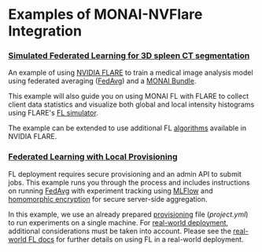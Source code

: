 # Examples of MONAI-NVFlare Integration

### [Simulated Federated Learning for 3D spleen CT segmentation](./spleen_ct_segmentation_sim/README.md)
An example of using [NVIDIA FLARE](https://nvflare.readthedocs.io/en/main/index.html) 
to train a medical image analysis model using federated averaging ([FedAvg](https://arxiv.org/abs/1602.05629))
and a [MONAI Bundle](https://docs.monai.io/en/latest/mb_specification.html).

This example will also guide you on using MONAI FL with FLARE to 
collect client data statistics and visualize both global and local 
intensity histograms using FLARE's [FL simulator](https://nvflare.readthedocs.io/en/main/user_guide/fl_simulator.html).

The example can be extended to use additional FL [algorithms](https://nvflare.readthedocs.io/en/main/example_applications_algorithms.html) 
available in NVIDIA FLARE.


### [Federated Learning with Local Provisioning](./spleen_ct_segmentation_local/README.md)
FL deployment requires secure provisioning and an admin API to submit jobs. 
This example runs you through the process and includes instructions on running [FedAvg](https://arxiv.org/abs/1602.05629)
with experiment tracking using [MLFlow](https://mlflow.org/) and 
[homomorphic encryption](https://developer.nvidia.com/blog/federated-learning-with-homomorphic-encryption/) for secure server-side aggregation.

In this example, we use an already prepared [provisioning](https://nvflare.readthedocs.io/en/main/programming_guide/provisioning_system.html)
file (*project.yml*) to run experiments on a single machine. 
For [real-world deployment](https://nvflare.readthedocs.io/en/main/real_world_fl.html), 
additional considerations must be taken into account.
Please see the [real-world FL docs](https://nvflare.readthedocs.io/en/main/real_world_fl.html) 
for further details on using FL in a real-world deployment.
